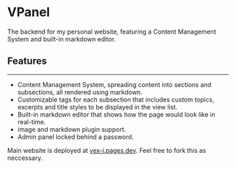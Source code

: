# VPanel
The backend for my personal website, featuring a Content Management System and built-in markdown editor.

## Features
---
- Content Management System, spreading content into sections and subsections, all rendered using markdown.
- Customizable tags for each subsection that includes custom topics, excerpts and title styles to be displayed in the view list.
- Built-in markdown editor that shows how the page would look like in real-time.
- image and markdown plugin support.
- Admin panel locked behind a password.

Main website is deployed at [vex-i.pages.dev](vex-i.pages.dev). Feel free to fork this as neccessary.
